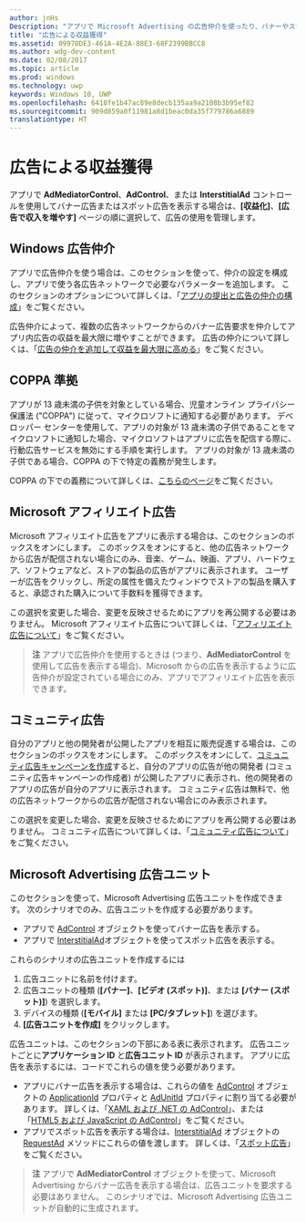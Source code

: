 ```yaml
---
author: jnHs
Description: "アプリで Microsoft Advertising の広告仲介を使ったり、バナーやスポット広告を表示したりする場合は、[収益化]、[広告で収入を増やす] ページの順に選択して、広告の使用を管理します。"
title: "広告による収益獲得"
ms.assetid: 09970DE3-461A-4E2A-88E3-68F2399BBCC8
ms.author: wdg-dev-content
ms.date: 02/08/2017
ms.topic: article
ms.prod: windows
ms.technology: uwp
keywords: Windows 10, UWP
ms.openlocfilehash: 6418fe1b47ac89e8decb135aa9a2108b3b95ef82
ms.sourcegitcommit: 909d859a0f11981a8d1beac0da35f779786a6889
translationtype: HT
---
```

# <a name="monetize-with-ads"></a>広告による収益獲得


アプリで **AdMediatorControl**、**AdControl**、または **InterstitialAd** コントロールを使用してバナー広告またはスポット広告を表示する場合は、**[収益化]**、**[広告で収入を増やす]** ページの順に選択して、広告の使用を管理します。

## <a name="windows-ad-mediation"></a>Windows 広告仲介


アプリで広告仲介を使う場合は、このセクションを使って、仲介の設定を構成し、アプリで使う各広告ネットワークで必要なパラメーターを追加します。 このセクションのオプションについて詳しくは、「[アプリの提出と広告の仲介の構成](https://msdn.microsoft.com/library/windows/apps/mt219689)」をご覧ください。

広告仲介によって、複数の広告ネットワークからのバナー広告要求を仲介してアプリ内広告の収益を最大限に増やすことができます。 広告の仲介について詳しくは、「[広告の仲介を追加して収益を最大限に高める](https://msdn.microsoft.com/library/windows/apps/mt219691)」をご覧ください。

## <a name="coppa-compliance"></a>COPPA 準拠

アプリが 13 歳未満の子供を対象としている場合、児童オンライン プライバシー保護法 ("COPPA") に従って、マイクロソフトに通知する必要があります。 デベロッパー センターを使用して、アプリの対象が 13 歳未満の子供であることをマイクロソフトに通知した場合、マイクロソフトはアプリに広告を配信する際に、行動広告サービスを無効にする手順を実行します。 アプリの対象が 13 歳未満の子供である場合、COPPA の下で特定の義務が発生します。

COPPA の下での義務について詳しくは、[こちらのページ](http://go.microsoft.com/fwlink/p/?linkid=536558)をご覧ください。

## <a name="microsoft-affiliate-ads"></a>Microsoft アフィリエイト広告

Microsoft アフィリエイト広告をアプリに表示する場合は、このセクションのボックスをオンにします。 このボックスをオンにすると、他の広告ネットワークから広告が配信されない場合にのみ、音楽、ゲーム、映画、アプリ、ハードウェア、ソフトウェアなど、ストアの製品の広告がアプリに表示されます。 ユーザーが広告をクリックし、所定の属性を備えたウィンドウでストアの製品を購入すると、承認された購入について手数料を獲得できます。

この選択を変更した場合、変更を反映させるためにアプリを再公開する必要はありません。 Microsoft アフィリエイト広告について詳しくは、「[アフィリエイト広告について](about-affiliate-ads.md)」をご覧ください。

> **注**  アプリで広告仲介を使用するときは (つまり、**AdMediatorControl** を使用して広告を表示する場合)、Microsoft からの広告を表示するように広告仲介が設定されている場合にのみ、アプリでアフィリエイト広告を表示できます。

## <a name="community-ads"></a>コミュニティ広告

自分のアプリと他の開発者が公開したアプリを相互に販売促進する場合は、このセクションのボックスをオンにします。 このボックスをオンにして、[コミュニティ広告キャンペーンを作成](create-an-ad-campaign-for-your-app.md)すると、自分のアプリの広告が他の開発者 (コミュニティ広告キャンペーンの作成者) が公開したアプリに表示され、他の開発者のアプリの広告が自分のアプリに表示されます。 コミュニティ広告は無料で、他の広告ネットワークからの広告が配信されない場合にのみ表示されます。

この選択を変更した場合、変更を反映させるためにアプリを再公開する必要はありません。 コミュニティ広告について詳しくは、「[コミュニティ広告について](about-community-ads.md)」をご覧ください。

## <a name="microsoft-advertising-ad-units"></a>Microsoft Advertising 広告ユニット

このセクションを使って、Microsoft Advertising 広告ユニットを作成できます。 次のシナリオでのみ、広告ユニットを作成する必要があります。

-   アプリで [AdControl](https://msdn.microsoft.com/library/mt313154.aspx) オブジェクトを使ってバナー広告を表示する。
-   アプリで [InterstitialAd](https://msdn.microsoft.com/library/mt313189.aspx)オブジェクトを使ってスポット広告を表示する。

これらのシナリオの広告ユニットを作成するには

1.  広告ユニットに名前を付けます。
2.  広告ユニットの種類 (**[バナー]**、**[ビデオ (スポット)]**、または **[バナー (スポット)]**) を選択します。
3.  デバイスの種類 (**[モバイル]** または **[PC/タブレット]**) を選びます。
4.  **[広告ユニットを作成]** をクリックします。

広告ユニットは、このセクションの下部にある表に表示されます。 広告ユニットごとに**アプリケーション ID** と**広告ユニット ID** が表示されます。 アプリに広告を表示するには、コードでこれらの値を使う必要があります。

-   アプリにバナー広告を表示する場合は、これらの値を [AdControl](https://msdn.microsoft.com/library/mt313154.aspx) オブジェクトの [ApplicationId](https://msdn.microsoft.com/library/mt313174.aspx) プロパティと [AdUnitId](https://msdn.microsoft.com/library/mt313171.aspx) プロパティに割り当てる必要があります。 詳しくは、「[XAML および .NET の AdControl](../monetize/adcontrol-in-xaml-and--net.md)」、または「[HTML5 および JavaScript の AdControl](../monetize/adcontrol-in-html-5-and-javascript.md)」をご覧ください。
-   アプリでスポット広告を表示する場合は、[InterstitialAd](https://msdn.microsoft.com/library/mt313189.aspx) オブジェクトの [RequestAd](https://msdn.microsoft.com/library/mt313192.aspx) メソッドにこれらの値を渡します。 詳しくは、「[スポット広告](../monetize/interstitial-ads.md)」をご覧ください。

> **注**  アプリで **AdMediatorControl** オブジェクトを使って、Microsoft Advertising からバナー広告を表示する場合は、広告ユニットを要求する必要はありません。 このシナリオでは、Microsoft Advertising 広告ユニットが自動的に生成されます。

 

 

 
